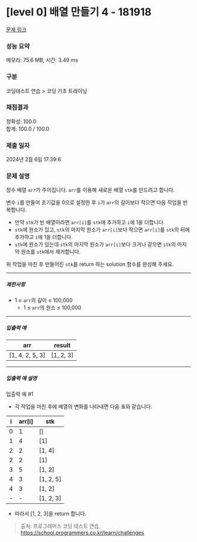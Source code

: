 # [level 0] 배열 만들기 4 - 181918 

[문제 링크](https://school.programmers.co.kr/learn/courses/30/lessons/181918) 

### 성능 요약

메모리: 75.6 MB, 시간: 3.49 ms

### 구분

코딩테스트 연습 > 코딩 기초 트레이닝

### 채점결과

정확성: 100.0<br/>합계: 100.0 / 100.0

### 제출 일자

2024년 2월 6일 17:39:6

### 문제 설명

<p>정수 배열 <code>arr</code>가 주어집니다. <code>arr</code>를 이용해 새로운 배열 <code>stk</code>를 만드려고 합니다.</p>

<p>변수 <code>i</code>를 만들어 초기값을 0으로 설정한 후 <code>i</code>가 <code>arr</code>의 길이보다 작으면 다음 작업을 반복합니다.</p>

<ul>
<li>만약 <code>stk</code>가 빈 배열이라면 <code>arr[i]</code>를 <code>stk</code>에 추가하고 <code>i</code>에 1을 더합니다.</li>
<li><code>stk</code>에 원소가 있고, <code>stk</code>의 마지막 원소가 <code>arr[i]</code>보다 작으면 <code>arr[i]</code>를 <code>stk</code>의 뒤에 추가하고 <code>i</code>에 1을 더합니다.</li>
<li><code>stk</code>에 원소가 있는데 <code>stk</code>의 마지막 원소가 <code>arr[i]</code>보다 크거나 같으면 <code>stk</code>의 마지막 원소를 <code>stk</code>에서 제거합니다.</li>
</ul>

<p>위 작업을 마친 후 만들어진 <code>stk</code>를 return 하는 solution 함수를 완성해 주세요.</p>

<hr>

<h5>제한사항</h5>

<ul>
<li>1 ≤ <code>arr</code>의 길이 ≤ 100,000

<ul>
<li>1 ≤ <code>arr</code>의 원소 ≤ 100,000</li>
</ul></li>
</ul>

<hr>

<h5>입출력 예</h5>
<table class="table">
        <thead><tr>
<th>arr</th>
<th>result</th>
</tr>
</thead>
        <tbody><tr>
<td>[1, 4, 2, 5, 3]</td>
<td>[1, 2, 3]</td>
</tr>
</tbody>
      </table>
<hr>

<h5>입출력 예 설명</h5>

<p>입출력 예 #1</p>

<ul>
<li>각 작업을 마친 후에 배열의 변화를 나타내면 다음 표와 같습니다.</li>
</ul>
<table class="table">
        <thead><tr>
<th>i</th>
<th>arr[i]</th>
<th>stk</th>
</tr>
</thead>
        <tbody><tr>
<td>0</td>
<td>1</td>
<td>[]</td>
</tr>
<tr>
<td>1</td>
<td>4</td>
<td>[1]</td>
</tr>
<tr>
<td>2</td>
<td>2</td>
<td>[1, 4]</td>
</tr>
<tr>
<td>2</td>
<td>2</td>
<td>[1]</td>
</tr>
<tr>
<td>3</td>
<td>5</td>
<td>[1, 2]</td>
</tr>
<tr>
<td>4</td>
<td>3</td>
<td>[1, 2, 5]</td>
</tr>
<tr>
<td>4</td>
<td>3</td>
<td>[1, 2]</td>
</tr>
<tr>
<td>-</td>
<td>-</td>
<td>[1, 2, 3]</td>
</tr>
</tbody>
      </table>
<ul>
<li>따라서 [1, 2, 3]을 return 합니다.</li>
</ul>


> 출처: 프로그래머스 코딩 테스트 연습, https://school.programmers.co.kr/learn/challenges